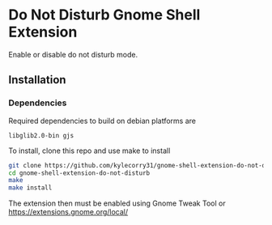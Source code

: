 # Do Not Disturb Gnome Shell Extension
Enable or disable do not disturb mode.

## Installation

### Dependencies

Required dependencies to build on debian platforms are

```
libglib2.0-bin gjs
```

To install, clone this repo and use make to install

```sh
git clone https://github.com/kylecorry31/gnome-shell-extension-do-not-disturb
cd gnome-shell-extension-do-not-disturb
make
make install
```

The extension then must be enabled using Gnome Tweak Tool or https://extensions.gnome.org/local/
